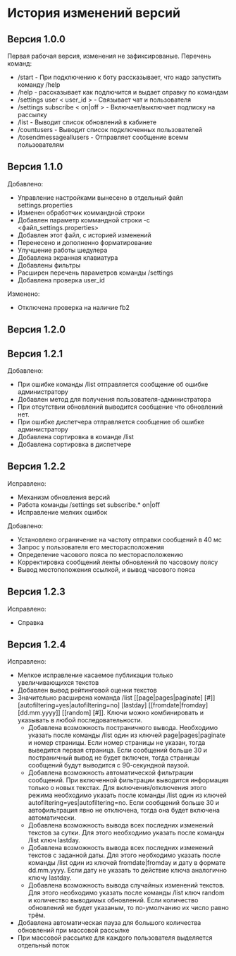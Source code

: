 # История изменений версий #

## Версия 1.0.0 ##

Первая рабочая версия, изменения не зафиксированые.
Перечень команд:

 * /start - При подключению к боту рассказывает, что надо запустить команду /help
 * /help - рассказывает как подлючится и выдает справку по командам
 * /settings user < user_id > - Связывает чат и пользователя
 * /settings subscribe < on|off > - Включает/выключает подписку на рассылку
 * /list - Выводит список обновлений в кабинете
 * /countusers - Выводит список подключенных пользователей
 * /tosendmessageallusers - Отправляет сообщение всемм пользователям

## Версия 1.1.0 ##

Добавлено:

 * Управление настройками вынесено в отдельный файл settings.properties
 * Изменен обработчик коммандной строки
 * Добавлен параметр коммандной строки -с <файл_settings.properties>
 * Добавлен этот файл, с историей изменений
 * Перенесено и дополненно форматирование
 * Улучшение работы шедулера
 * Добавлена экранная клавиатура 
 * Добавлены фильтры
 * Расширен перечень параметров команды /settings 
 * Добавлена проверка user_id

Изменено:

 * Отключена проверка на наличие fb2

## Версия 1.2.0 ##


## Версия 1.2.1 ##

Добавлено:

 * При ошибке команды /list отправляется сообщение об ошибке администратору
 * Добавлен метод для получения пользователя-администратора
 * При отсутствии обновлений выводится сообщение что обновлений нет.
 * При ошибке диспетчера отправляется сообщение об ошибке администратору
 * Добавлена сортировка в команде /list
 * Добавлена сортировка в диспетчере

## Версия 1.2.2 ##
 
Исправлено:

 * Механизм обновления версий
 * Работа команды /settings set subscribe.* on|off
 * Исправление мелких ошибок

Добавлено:

 * Установлено ограничение на частоту отправки сообщений в 40 мс
 * Запрос у пользователя его месторасположения
 * Определение часового пояса по месторасположению
 * Корректировка сообщений ленты обновлений по часовому поясу
 * Вывод местоположения ссылкой, и вывод часового пояса

## Версия 1.2.3 ##
 
Исправлено:

 * Справка
 

## Версия 1.2.4 ##

Исправлено:

 * Мелкое исправление касаемое публикации только увеличивающихся текстов
 * Добавлен вывод рейтинговой оценки текстов
 * Значительно расширена команда /list [[page|pages|paginate] [#]] [autofiltering=yes|autofiltering=no] [lastday] [[fromdate|fromday] [dd.mm.yyyy]] [[random] [#]]. Ключи можно комбинировать и указывать в любой последовательности.   
    - Добавлена возможность постраничного вывода. Необходимо указать после команды /list один из ключей page|pages|paginate и номер страницы. Если номер страницы не указан, тогда выведится первая страница. Если сообщений больше 30 и постраничный вывод не будет включен, тогда страницы сообщений будут выводится с 90-секундной паузой.
    - Добавлена возможность автоматической фильтрации сообщений. При включенной фильтрации выводится информация только о новых текстах. Для включения/отключения этого режима необходимо указать после команды /list один из ключей autofiltering=yes|autofiltering=no. Если сообщений больше 30 и автофильтрация явно не отключена, тогда она будет включена автоматически.
    - Добавлена возможность вывода всех последних изменений текстов за сутки. Для этого необходимо указать после команды /list ключ lastday.
    - Добавлена возможность вывода всех последних изменений текстов с заданной даты. Для этого необходимо указать после команды /list один из ключей fromdate|fromday и дату в формате dd.mm.yyyy. Если дату не указать то действие ключа аналогично ключу lastday.
    - Добавлена возможность вывода случайных изменений текстов. Для этого необходимо указать после команды /list ключ random и количество выводимых обновлений. Если количество обновлений не будет указаным, то по-умолчанию их число равно трём.
 * Добавлена автоматическая пауза для большого количества обновлений при массовой рассылке
 * При массовой рассылке для каждого пользователя выделяется отдельный поток

 

